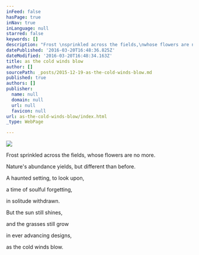 ```yaml
---
inFeed: false
hasPage: true
inNav: true
inLanguage: null
starred: false
keywords: []
description: "Frost \nsprinkled across the fields,\nwhose flowers are no more. "
datePublished: '2016-03-20T16:48:36.825Z'
dateModified: '2016-03-20T16:48:34.163Z'
title: as the cold winds blow
author: []
sourcePath: _posts/2015-12-19-as-the-cold-winds-blow.md
published: true
authors: []
publisher:
  name: null
  domain: null
  url: null
  favicon: null
url: as-the-cold-winds-blow/index.html
_type: WebPage

---
```

![](https://s3-us-west-2.amazonaws.com/the-grid-img/p/a6c93c36c0e614a69a65697fc3338ce558ffc56b.jpg)

Frost 
sprinkled across the fields,
whose flowers are no more. 

Nature's abundance yields,
but different than before. 

A haunted setting,
to look upon, 

a time of soulful forgetting, 

in solitude withdrawn. 

But the sun still shines, 

and the grasses still grow 

in ever advancing designs, 

as the cold winds blow.